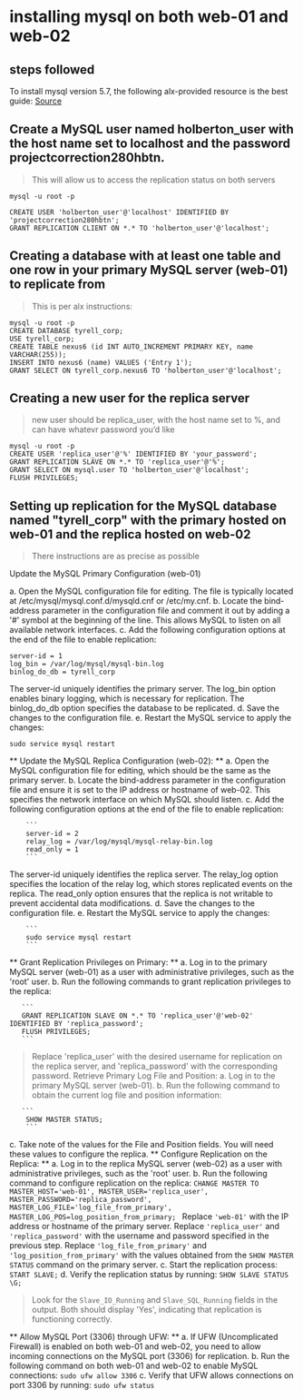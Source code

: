 # installing mysql on both web-01 and web-02

## steps followed

To install mysql version 5.7, the following alx-provided resource is the best guide:
[Source](https://intranet.alxswe.com/concepts/100002)

## Create a MySQL user named holberton_user  with the host name set to localhost and the password projectcorrection280hbtn. 
> This will allow us to access the replication status on both servers

```
mysql -u root -p

CREATE USER 'holberton_user'@'localhost' IDENTIFIED BY 'projectcorrection280hbtn';
GRANT REPLICATION CLIENT ON *.* TO 'holberton_user'@'localhost';
```

## Creating a database with at least one table and one row in your primary MySQL server (web-01) to replicate from
> This is per alx instructions:

```
mysql -u root -p
CREATE DATABASE tyrell_corp;
USE tyrell_corp;
CREATE TABLE nexus6 (id INT AUTO_INCREMENT PRIMARY KEY, name VARCHAR(255));
INSERT INTO nexus6 (name) VALUES ('Entry 1');
GRANT SELECT ON tyrell_corp.nexus6 TO 'holberton_user'@'localhost';
```

## Creating a new user for the replica server
> new user should be replica_user, with the host name set to %, and can have whatevr password you’d like

```
mysql -u root -p
CREATE USER 'replica_user'@'%' IDENTIFIED BY 'your_password';
GRANT REPLICATION SLAVE ON *.* TO 'replica_user'@'%';
GRANT SELECT ON mysql.user TO 'holberton_user'@'localhost';
FLUSH PRIVILEGES;
```

## Setting up replication for the MySQL database named "tyrell_corp" with the primary hosted on web-01 and the replica hosted on web-02
> There instructions are as precise as possible

Update the MySQL Primary Configuration (web-01)

   a. Open the MySQL configuration file for editing. The file is typically located at /etc/mysql/mysql.conf.d/mysqld.cnf or /etc/my.cnf.
   b. Locate the bind-address parameter in the configuration file and comment it out by adding a '#' symbol at the beginning of the line. This allows MySQL to listen on all available network interfaces.
   c. Add the following configuration options at the end of the file to enable replication:
   
   ```
   server-id = 1
   log_bin = /var/log/mysql/mysql-bin.log
   binlog_do_db = tyrell_corp
   ```
   
 The server-id uniquely identifies the primary server. The log_bin option enables binary logging, which is necessary for replication. The binlog_do_db option specifies the database to be replicated.
d. Save the changes to the configuration file.
e. Restart the MySQL service to apply the changes:
  ```
  sudo service mysql restart
  ```
  
   **  Update the MySQL Replica Configuration (web-02): **
        a. Open the MySQL configuration file for editing, which should be the same as the primary server.
        b. Locate the bind-address parameter in the configuration file and ensure it is set to the IP address or hostname of web-02. This specifies the network interface on which MySQL should listen.
        c. Add the following configuration options at the end of the file to enable replication:
        
        ```
        server-id = 2
        relay_log = /var/log/mysql/mysql-relay-bin.log
        read_only = 1
        ```
        
The server-id uniquely identifies the replica server. The relay_log option specifies the location of the relay log, which stores replicated events on the replica. The read_only option ensures that the replica is not writable to prevent accidental data modifications.
        d. Save the changes to the configuration file.
        e. Restart the MySQL service to apply the changes:
        
        ```
        sudo service mysql restart
        ```
        
   ** Grant Replication Privileges on Primary: **
   a. Log in to the primary MySQL server (web-01) as a user with administrative privileges, such as the 'root' user.
   b. Run the following commands to grant replication privileges to the replica:
        
       ```
       GRANT REPLICATION SLAVE ON *.* TO 'replica_user'@'web-02' IDENTIFIED BY 'replica_password';
       FLUSH PRIVILEGES;
       ```
       
   > Replace 'replica_user' with the desired username for replication on the replica server, and 'replica_password' with the corresponding password.
   Retrieve Primary Log File and Position:
   a. Log in to the primary MySQL server (web-01).
   b. Run the following command to obtain the current log file and position information:
       
       ```
        SHOW MASTER STATUS;
        ```
        
   c. Take note of the values for the File and Position fields. You will need these values to configure the replica.
   ** Configure Replication on the Replica: **
   a. Log in to the replica MySQL server (web-02) as a user with administrative privileges, such as the 'root' user.
   b. Run the following command to configure replication on the replica:
        ```
        CHANGE MASTER TO MASTER_HOST='web-01', MASTER_USER='replica_user', MASTER_PASSWORD='replica_password', MASTER_LOG_FILE='log_file_from_primary',
        MASTER_LOG_POS=log_position_from_primary; 
        ```
  Replace `'web-01'` with the IP address or hostname of the primary server. Replace `'replica_user'` and `'replica_password'` with the username and password specified in the previous step. Replace `'log_file_from_primary'` and `'log_position_from_primary'` with the values obtained from the `SHOW MASTER STATUS` command on the primary server.
  c. Start the replication process:
  ``` START SLAVE; ```
  d. Verify the replication status by running:
  ``` SHOW SLAVE STATUS \G; ```
 
> Look for the `Slave_IO_Running` and `Slave_SQL_Running` fields in the output. Both should display 'Yes', indicating that replication is functioning correctly.

**  Allow MySQL Port (3306) through UFW: **
a. If UFW (Uncomplicated Firewall) is enabled on both web-01 and web-02, you need to allow incoming connections on the MySQL port (3306) for replication.
b. Run the following command on both web-01 and web-02 to enable MySQL connections:
    ``` sudo ufw allow 3306 ```
c. Verify that UFW allows connections on port 3306 by running:
    ``` sudo ufw status ```
